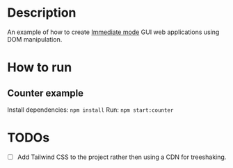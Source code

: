 # Description

An example of how to create [Immediate mode](https://en.wikipedia.org/wiki/Immediate_mode_(computer_graphics)) GUI web applications using DOM manipulation.

# How to run

## Counter example

Install dependencies: `npm install`
Run: `npm start:counter`

# TODOs

- [ ] Add Tailwind CSS to the project rather then using a CDN for treeshaking.
